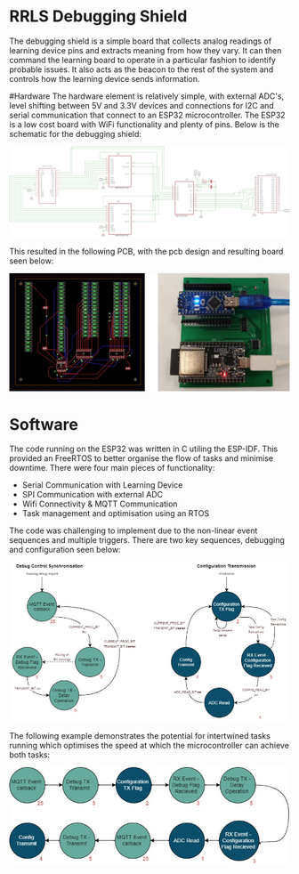 # RRLS Debugging Shield

The debugging shield is a simple board that collects analog readings of learning device pins and extracts meaning from how they vary. It can then command the learning board to operate in a particular fashion to identify probable issues. It also acts as the beacon to the rest of the system and controls how the learning device sends information. 


#Hardware
The hardware element is relatively simple, with external ADC's, level shifting between 5V and 3.3V devices and connections for I2C and serial communication that connect to an ESP32 microcontroller. The ESP32 is a low cost board with WiFi functionality and plenty of pins. Below is the schematic for the debugging shield:

![Debugging Shield Schematic](https://raw.githubusercontent.com/swithers19/RRLS-Debugging-Shield/master/docs/hardware/Board-Schematic.png)

This resulted in the following PCB, with the pcb design and resulting board seen below:

![PCB Design and Board](https://raw.githubusercontent.com/swithers19/RRLS-Debugging-Shield/master/docs/hardware/PCB-Board.png)



# Software
The code running on the ESP32 was written in C utiling the ESP-IDF. This provided an FreeRTOS to better organise the flow of tasks and minimise downtime. There were four main pieces of functionality:
- Serial Communication with Learning Device
- SPI Communication with external ADC
- Wifi Connectivity & MQTT Communication
- Task management and optimisation using an RTOS

The code was challenging to implement due to the non-linear event sequences and multiple triggers. There are two key sequences, debugging and configuration seen below:

![Task Scheduling](https://raw.githubusercontent.com/swithers19/RRLS-Debugging-Shield/master/docs/software/Task-Scheduling-and-Transition.jpg)

The following example demonstrates the potential for intertwined tasks running which optimises the speed at which the microcontroller can achieve both tasks:

![Task Scheduling example](https://raw.githubusercontent.com/swithers19/RRLS-Debugging-Shield/master/docs/software/Task-Scheduling-and-Transition-Example.jpg)
